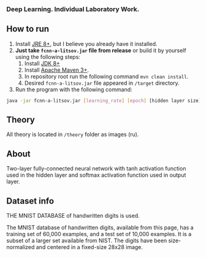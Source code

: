 ### Deep Learning. Individual Laboratory Work.

## How to run
1. Install [JRE 8+](https://www.oracle.com/technetwork/java/javase/downloads/jre8-downloads-2133155.html), but I believe
you already have it installed.
2. **Just take `fcnn-a-litsov.jar` file from release** or build it by yourself using the following steps:
    1. Install [JDK 8+](https://www.oracle.com/technetwork/java/javase/downloads/jdk8-downloads-2133151.html)
    2. Install [Apache Maven 3+](http://maven.apache.org/download.cgi).
    3. In repository root run the following command `mvn clean install`.
    4. Desired `fcnn-a-litsov.jar` file appeared in `/target` directory.
3. Run the program with the following command:
```bash
java -jar fcnn-a-litsov.jar [learning_rate] [epoch] [hidden layer size] [batch size]
```

## Theory
All theory is located in `/theory` folder as images (ru).

## About
Two-layer fully-connected neural network with tanh activation function used in the hidden layer and softmax activation
function used in output layer.

## Dataset info
THE MNIST DATABASE of handwritten digits is used.

The MNIST database of handwritten digits, available from this page, has a training set of 60,000 examples, and a test
set of 10,000 examples.
It is a subset of a larger set available from NIST.
The digits have been size-normalized and centered in a fixed-size 28x28 image.


